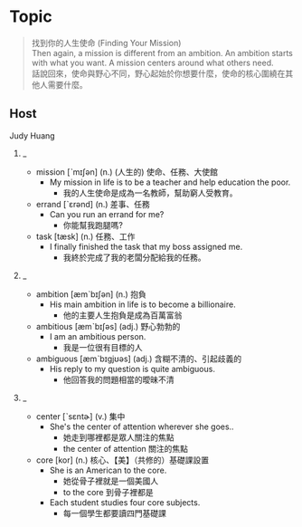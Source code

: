 # Topic

> 找到你的人生使命 (Finding Your Mission)<br>
> Then again, a mission is different from an ambition. An ambition starts with what you want. A mission centers around what others need.<br>
> 話說回來，使命與野心不同，野心起始於你想要什麼，使命的核心圍繞在其他人需要什麼。<br>

## Host
Judy Huang

1. _
    * mission  [ˋmɪʃən]  (n.)  (人生的) 使命、任務、大使館
        - My mission in life is to be a teacher and help education the poor.
            + 我的人生使命是成為一名教師，幫助窮人受教育。
    * errand  [ˋɛrənd]  (n.)  差事、任務
        - Can you run an errand for me?
            + 你能幫我跑腿嗎?
    * task  [tæsk]  (n.)  任務、工作
        - I finally finished the task that my boss assigned me.
            + 我終於完成了我的老闆分配給我的任務。

2. _
    * ambition  [æmˋbɪʃən]  (n.)  抱負
        - His main ambition in life is to become a billionaire.
            + 他的主要人生抱負是成為百萬富翁
    * ambitious  [æmˋbɪʃəs]  (adj.)  野心勃勃的
        - I am an ambitious person.
            + 我是一位很有目標的人
    * ambiguous  [æmˋbɪgjʊəs]  (adj.)  含糊不清的、引起歧義的
        - His reply to my question is quite ambiguous.
            + 他回答我的問題相當的曖昧不清

3. _
    * center  [ˋsɛntɚ]  (v.)  集中
        - She's the center of attention wherever she goes..
            + 她走到哪裡都是眾人關注的焦點
            + the center of attention 關注的焦點
    * core  [kor]  (n.)  核心、【美】（共修的）基礎課設置
        - She is an American to the core.
            + 她從骨子裡就是一個美國人
            + to the core 到骨子裡都是
        - Each student studies four core subjects.
            + 每一個學生都要讀四門基礎課

